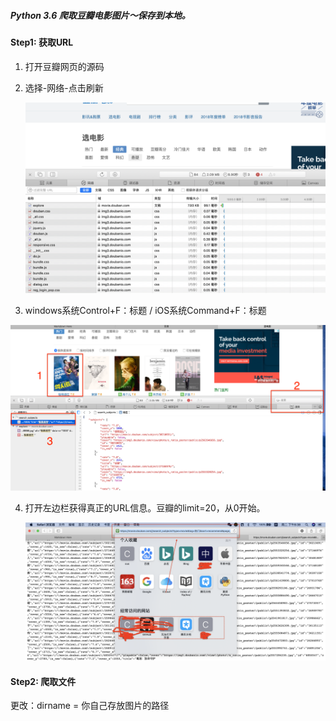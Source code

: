 ##### Python 3.6 爬取豆瓣电影图片～保存到本地。

#### Step1: 获取URL

1. 打开豆瓣网页的源码

2. 选择-网络-点击刷新

   ![](https://github.com/cucJ2014/Spider/blob/master/1.png)

3.  windows系统Control+F：标题  /  iOS系统Command+F：标题

   ![](https://github.com/cucJ2014/Spider/blob/master/2.png)

4. 打开左边栏获得真正的URL信息。豆瓣的limit=20，从0开始。

   ![](https://github.com/cucJ2014/Spider/blob/master/3.png)

#### Step2: 爬取文件

更改：dirname =  你自己存放图片的路径

